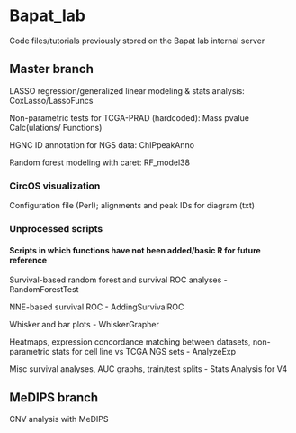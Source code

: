 # Bapat_lab
Code files/tutorials previously stored on the Bapat lab internal server

## Master branch
LASSO regression/generalized linear modeling & stats analysis: CoxLasso/LassoFuncs

Non-parametric tests for TCGA-PRAD (hardcoded): Mass pvalue Calc(ulations/ Functions)

HGNC ID annotation for NGS data: ChIPpeakAnno

Random forest modeling with caret: RF_model38

### CircOS visualization
Configuration file (Perl); alignments and peak IDs for diagram (txt)

### Unprocessed scripts
#### Scripts in which functions have not been added/basic R for future reference
Survival-based random forest and survival ROC analyses - RandomForestTest

NNE-based survival ROC - AddingSurvivalROC

Whisker and bar plots - WhiskerGrapher

Heatmaps, expression concordance matching between datasets, non-parametric stats for cell line vs TCGA NGS sets - AnalyzeExp

Misc survival analyses, AUC graphs, train/test splits - Stats Analysis for V4

## MeDIPS branch
CNV analysis with MeDIPS
